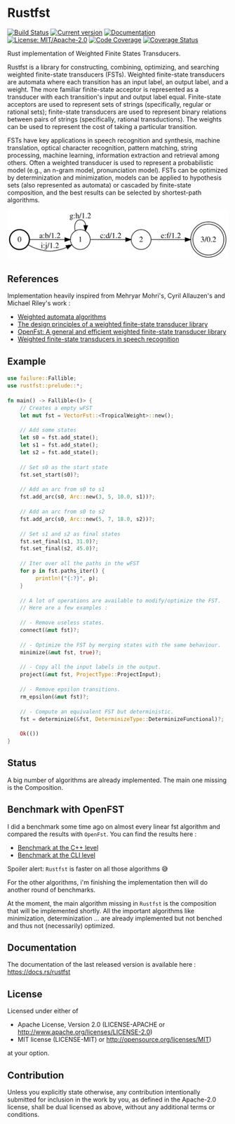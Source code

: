# Rustfst

[![Build Status](https://travis-ci.com/Garvys/rustfst.svg?branch=master)](https://travis-ci.com/Garvys/rustfst)
[![Current version](https://meritbadge.herokuapp.com/rustfst)](https://crates.io/crates/rustfst)
[![Documentation](https://docs.rs/rustfst/badge.svg)](https://docs.rs/rustfst)
[![License: MIT/Apache-2.0](https://img.shields.io/crates/l/rustfst.svg)](#license)
[![Code Coverage](https://codecov.io/gh/Garvys/rustfst/branch/master/graph/badge.svg)](https://codecov.io/gh/Garvys/rustfst/branch/master)
[![Coverage Status](https://coveralls.io/repos/github/Garvys/rustfst/badge.svg?branch=master)](https://coveralls.io/github/Garvys/rustfst?branch=master)

<!-- cargo-sync-readme start -->

Rust implementation of Weighted Finite States Transducers.

Rustfst is a library for constructing, combining, optimizing, and searching weighted
finite-state transducers (FSTs). Weighted finite-state transducers are automata where
each transition has an input label, an output label, and a weight.
The more familiar finite-state acceptor is represented as a transducer
with each transition's input and output label equal. Finite-state acceptors
are used to represent sets of strings (specifically, regular or rational sets);
finite-state transducers are used to represent binary relations between pairs of
strings (specifically, rational transductions). The weights can be used to represent
the cost of taking a particular transition.

FSTs have key applications in speech recognition and synthesis, machine translation,
optical character recognition, pattern matching, string processing, machine learning,
information extraction and retrieval among others. Often a weighted transducer is used to
represent a probabilistic model (e.g., an n-gram model, pronunciation model). FSTs can be
optimized by determinization and minimization, models can be applied to hypothesis sets
(also represented as automata) or cascaded by finite-state composition, and the best
results can be selected by shortest-path algorithms.

![fst](https://raw.githubusercontent.com/Garvys/rustfst-images-doc/master/images/project_in.svg?sanitize=true)

## References

Implementation heavily inspired from Mehryar Mohri's, Cyril Allauzen's and Michael Riley's work :
- [Weighted automata algorithms](https://cs.nyu.edu/~mohri/pub/hwa.pdf)
- [The design principles of a weighted finite-state transducer library](https://core.ac.uk/download/pdf/82101846.pdf)
- [OpenFst: A general and efficient weighted finite-state transducer library](https://link.springer.com/chapter/10.1007%2F978-3-540-76336-9_3)
- [Weighted finite-state transducers in speech recognition](https://repository.upenn.edu/cgi/viewcontent.cgi?article=1010&context=cis_papers)

## Example

```rust
use failure::Fallible;
use rustfst::prelude::*;

fn main() -> Fallible<()> {
    // Creates a empty wFST
    let mut fst = VectorFst::<TropicalWeight>::new();

    // Add some states
    let s0 = fst.add_state();
    let s1 = fst.add_state();
    let s2 = fst.add_state();

    // Set s0 as the start state
    fst.set_start(s0)?;

    // Add an arc from s0 to s1
    fst.add_arc(s0, Arc::new(3, 5, 10.0, s1))?;

    // Add an arc from s0 to s2
    fst.add_arc(s0, Arc::new(5, 7, 18.0, s2))?;

    // Set s1 and s2 as final states
    fst.set_final(s1, 31.0)?;
    fst.set_final(s2, 45.0)?;

    // Iter over all the paths in the wFST
    for p in fst.paths_iter() {
         println!("{:?}", p);
    }

    // A lot of operations are available to modify/optimize the FST.
    // Here are a few examples :

    // - Remove useless states.
    connect(&mut fst)?;

    // - Optimize the FST by merging states with the same behaviour.
    minimize(&mut fst, true)?;

    // - Copy all the input labels in the output.
    project(&mut fst, ProjectType::ProjectInput);

    // - Remove epsilon transitions.
    rm_epsilon(&mut fst)?;

    // - Compute an equivalent FST but deterministic.
    fst = determinize(&fst, DeterminizeType::DeterminizeFunctional)?;

    Ok(())
}
```

## Status

A big number of algorithms are already implemented. The main one missing is the Composition.

<!-- cargo-sync-readme end -->

## Benchmark with OpenFST

I did a benchmark some time ago on almost every linear fst algorithm and compared the results with `OpenFst`. You can find the results here :

- [Benchmark at the C++ level](https://github.com/Garvys/rustfst/blob/master/bench_results/bench_funct_80.md)
- [Benchmark at the CLI level](https://github.com/Garvys/rustfst/blob/master/bench_results/bench_cli_80.md)

Spoiler alert: `Rustfst` is faster on all those algorithms 😅

For the other algorithms, i'm finishing the implementation then will do another round of benchmarks.

At the moment, the main algorithm missing in `Rustfst` is the composition that will be implemented shortly. All the important algorithms like minimization, determinization ... are already implemented but not benched and thus not (necessarily) optimized.

## Documentation

The documentation of the last released version is available here :
https://docs.rs/rustfst

## License
   
Licensed under either of
- Apache License, Version 2.0 (LICENSE-APACHE or http://www.apache.org/licenses/LICENSE-2.0)
- MIT license (LICENSE-MIT) or http://opensource.org/licenses/MIT)

at your option.

## Contribution

Unless you explicitly state otherwise, any contribution intentionally submitted for inclusion in the work by you, as defined in the Apache-2.0 license, shall be dual licensed as above, without any additional terms or conditions.

